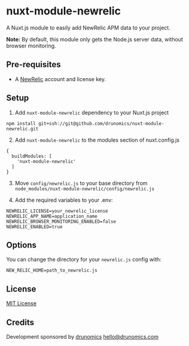 # nuxt-module-newrelic
A Nuxt.js module to easily add NewRelic APM data to your project.

**Note:** By default, this module only gets the Node.js server data, without browser monitoring.

## Pre-requisites

* A [NewRelic](https://newrelic.com) account and license key.

## Setup

1. Add `nuxt-module-newrelic` dependency to your Nuxt.js project
```
npm install git+ssh://git@github.com/drunomics/nuxt-module-newrelic.git
```

2. Add `nuxt-module-newrelic` to the modules section of nuxt.config.js
```
{
  buildModules: [
    'nuxt-module-newrelic'
  ]
}
```
3. Move `config/newrelic.js` to your base directory from `node_modules/nuxt-module-newrelic/config/newrelic.js`

4. Add the required variables to your .env:
```
NEWRELIC_LICENSE=your_newrelic_license
NEWRELIC_APP_NAME=application_name
NEWRELIC_BROWSER_MONITORING_ENABLED=false
NEWRELIC_ENABLED=true
```

## Options

You can change the directory for your `newrelic.js` config with:
```
NEW_RELIC_HOME=path_to_newrelic.js
```

## License

[MIT License](./LICENSE)

## Credits

Development sponsored by [drunomics](https://drunomics.com) <hello@drunomics.com>
